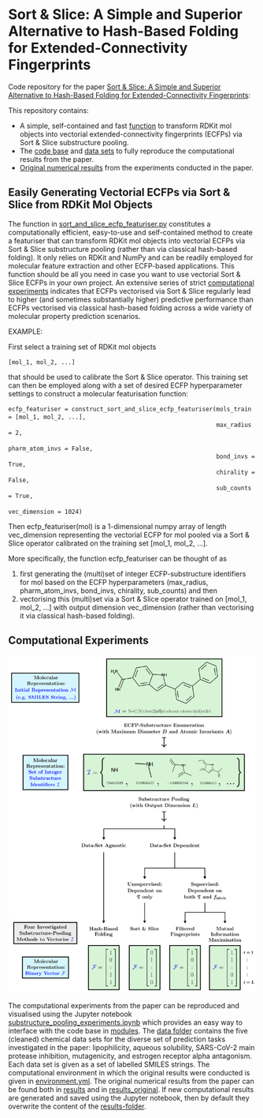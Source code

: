 # Sort & Slice: A Simple and Superior Alternative to Hash-Based Folding for Extended-Connectivity Fingerprints

Code repository for the paper [Sort & Slice: A Simple and Superior Alternative to Hash-Based Folding for Extended-Connectivity Fingerprints](https://arxiv.org/abs/2403.17954): 

This repository contains:

* A simple, self-contained and fast [function](sort_and_slice_ecfp_featuriser.py) to transform RDKit mol objects into vectorial extended-connectivity fingerprints (ECFPs) via Sort & Slice substructure pooling.
* The [code base](modules) and [data sets](data) to fully reproduce the computational results from the paper.
* [Original numerical results](results) from the experiments conducted in the paper.



## Easily Generating Vectorial ECFPs via Sort & Slice from RDKit Mol Objects

The function in [sort_and_slice_ecfp_featuriser.py](sort_and_slice_ecfp_featuriser.py) constitutes a computationally efficient, easy-to-use and self-contained method to create a featuriser that can transform RDKit mol objects into vectorial ECFPs via Sort & Slice substructure pooling (rather than via classical hash-based folding). It only relies on RDKit and NumPy and can be readily employed for molecular feature extraction and other ECFP-based applications. This function should be all you need in case you want to use vectorial Sort & Slice ECFPs in your own project. An extensive series of strict [computational experiments](https://arxiv.org/abs/2403.17954) indicates that ECFPs vectorised via Sort & Slice regularly lead to higher (and sometimes substantially higher) predictive performance than ECFPs vectorised via classical hash-based folding across a wide variety of molecular property prediction scenarios.


EXAMPLE:
    
First select a training set of RDKit mol objects 

    [mol_1, mol_2, ...] 
    
that should be used to calibrate the Sort & Slice operator. This training set can then be employed along with a set of desired ECFP hyperparameter settings to construct a molecular featurisation function:
    
    ecfp_featuriser = construct_sort_and_slice_ecfp_featuriser(mols_train = [mol_1, mol_2, ...], 
                                                               max_radius = 2, 
                                                               pharm_atom_invs = False, 
                                                               bond_invs = True, 
                                                               chirality = False, 
                                                               sub_counts = True, 
                                                               vec_dimension = 1024)
                                                               
Then ecfp_featuriser(mol) is a 1-dimensional numpy array of length vec_dimension representing the vectorial ECFP for mol pooled via a Sort & Slice operator calibrated on the training set [mol_1, mol_2, ...]. 

More specifically, the function ecfp_featuriser can be thought of as

1. first generating the (multi)set of integer ECFP-substructure identifiers for mol based on the ECFP hyperparameters (max_radius, pharm_atom_invs, bond_invs, chirality, sub_counts) and then
2. vectorising this (multi)set via a Sort & Slice operator trained on [mol_1, mol_2, ...] with output dimension vec_dimension (rather than vectorising it via classical hash-based folding).



## Computational Experiments

![Substructure Pooling Overview](/figures/sub_pool_methods_overview.png)

The computational experiments from the paper can be reproduced and visualised using the Jupyter notebook [substructure_pooling_experiments.ipynb](substructure_pooling_experiments.ipynb) which provides an easy way to interface with the code base in [modules](modules). The [data folder](data) contains the five (cleaned) chemical data sets for the diverse set of prediction tasks investigated in the paper: lipophilicity, aqueous solubility, SARS-CoV-2 main protease inhibition, mutagenicity, and estrogen receptor alpha antagonism. Each data set is given as a set of labelled SMILES strings. The computational environment in which the original results were conducted is given in [environment.yml](environment.yml). The original numerical results from the paper can be found both in [results](results) and in [results_original](results_original). If new computational results are generated and saved using the Jupyter notebook, then by default they overwrite the content of the [results-folder](results).

